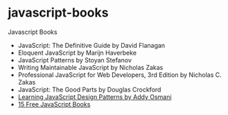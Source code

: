 # javascript-books
Javascript Books

-	JavaScript: The Definitive Guide by David Flanagan
-	Eloquent JavaScript by Marijn Haverbeke
-	JavaScript Patterns by Stoyan Stefanov
-	Writing Maintainable JavaScript by Nicholas Zakas
- Professional JavaScript for Web Developers, 3rd Edition by Nicholas C. Zakas
-	JavaScript: The Good Parts by Douglas Crockford
- [Learning JavaScript Design Patterns by Addy Osmani](http://addyosmani.com/resources/essentialjsdesignpatterns/book/)
- [15 Free JavaScript Books](http://tutorialzine.com/2015/05/15-awesome-and-free-javascript-books/)
